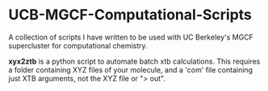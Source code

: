 # UCB-MGCF-Computational-Scripts
A collection of scripts I have written to be used with UC Berkeley's MGCF supercluster for computational chemistry. 

**xyx2ztb** is a python script to automate batch xtb calculations. This requires a folder containing XYZ files of your molecule, and a 'com' file
containing just XTB arguments, not the XYZ file or "> out".
